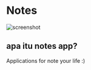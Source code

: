 # Notes
![screenshot](https://www.codingninjas.com/blog/wp-content/uploads/2020/12/image-71.png)
 ## apa itu notes app?
 Applications for note your life :)

 
